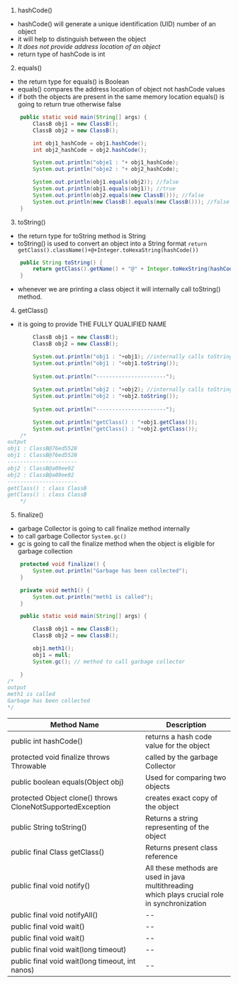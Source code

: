 1. hashCode()
- hashCode() will generate a unique identification (UID) number of an object
- it will help to distinguish between the object
- *It does not provide address location of an object*
- return type of hashCode is int 

2. equals()
- the return type for equals() is Boolean 
- equals() compares the address  location of object not hashCode values
- if both the objects are present in the same memory location equals() is going to return true otherwise false

```java 
    public static void main(String[] args) {
        ClassB obj1 = new ClassB();
        ClassB obj2 = new ClassB();

        int obj1_hashCode = obj1.hashCode();
        int obj2_hashCode = obj2.hashCode();

        System.out.println("obje1 : "+ obj1_hashCode);
        System.out.println("obje2 : "+ obj2_hashCode);

        System.out.println(obj1.equals(obj2)); //false
        System.out.println(obj1.equals(obj1)); //true 
        System.out.println(obj2.equals(new ClassB())); //false
        System.out.println(new ClassB().equals(new ClassB())); //false
    }
```

3. toString()
- the return type for toString method is String 
- toString() is used to convert an object into a String format 
`return getClass().className()+@+Integer.toHexaString(hashCode())`
```java 
    public String toString() {
        return getClass().getName() + "@" + Integer.toHexString(hashCode());
    }
```
- whenever we are printing a class object it will internally call toString() method.

4. getClass() 
- it is going to provide THE FULLY QUALIFIED NAME 

```java 
        ClassB obj1 = new ClassB();
        ClassB obj2 = new ClassB();

        System.out.println("obj1 : "+obj1); //internally calls toString()
        System.out.println("obj1 : "+obj1.toString());
        
        System.out.println("----------------------");
        
        System.out.println("obj2 : "+obj2); //internally calls toString() 
        System.out.println("obj2 : "+obj2.toString());
        
        System.out.println("----------------------");

        System.out.println("getClass() : "+obj1.getClass());
        System.out.println("getClass() : "+obj2.getClass());
    /*
output 
obj1 : ClassB@76ed5528
obj1 : ClassB@76ed5528
----------------------
obj2 : ClassB@a09ee92
obj2 : ClassB@a09ee92
----------------------
getClass() : class ClassB
getClass() : class ClassB
    */
```

5. finalize() 
- garbage Collector is going to call finalize method internally
- to call garbage Collector `System.gc()`
- gc is going to call the finalize method when the object is eligible for garbage collection
```java 
    protected void finalize() {
        System.out.println("Garbage has been collected");
    }

    private void meth1() {
        System.out.println("meth1 is called");
    }

    public static void main(String[] args) {

        ClassB obj1 = new ClassB();
        ClassB obj2 = new ClassB();

        obj1.meth1();
        obj1 = null;
        System.gc(); // method to call garbage collector

    }
/*
output 
meth1 is called
Garbage has been collected
*/
```


|Method Name|Description|
|---|---|
|public int hashCode() | returns a hash code value for the object|
|protected void finalize throws Throwable|called by the garbage Collector|
|public boolean equals(Object obj)|Used for comparing two objects|
|protected Object clone() throws CloneNotSupportedException|creates exact copy of the object|
|public String toString() |Returns a string representing of the object|
|public final Class getClass()|Returns present class reference|
|public final void notify()|All these methods are used in java multithreading <br> which plays crucial role in synchronization|
|public final void notifyAll()|--|
|public final void wait()|--|
|public final void wait()|--|
|public final void wait(long timeout)|--|
|public final void wait(long timeout, int nanos)|--|
